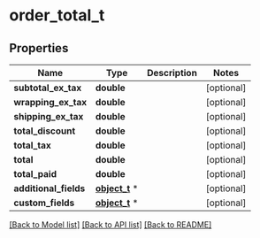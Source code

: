 # order_total_t

## Properties
Name | Type | Description | Notes
------------ | ------------- | ------------- | -------------
**subtotal_ex_tax** | **double** |  | [optional] 
**wrapping_ex_tax** | **double** |  | [optional] 
**shipping_ex_tax** | **double** |  | [optional] 
**total_discount** | **double** |  | [optional] 
**total_tax** | **double** |  | [optional] 
**total** | **double** |  | [optional] 
**total_paid** | **double** |  | [optional] 
**additional_fields** | [**object_t**](.md) \* |  | [optional] 
**custom_fields** | [**object_t**](.md) \* |  | [optional] 

[[Back to Model list]](../README.md#documentation-for-models) [[Back to API list]](../README.md#documentation-for-api-endpoints) [[Back to README]](../README.md)


